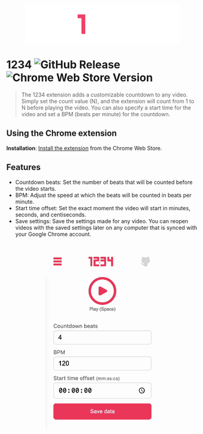 <img src="./docs/assets/1234.gif" width="407" height="100" style="margin: 0 auto; display: block;">

# 1234 ![GitHub Release](https://img.shields.io/github/v/release/imtheu/1234) ![Chrome Web Store Version](https://img.shields.io/chrome-web-store/v/ohalpccdgahgekiagfnldjpicedfcfha)

> The 1234 extension adds a customizable countdown to any video. Simply set the count value (N), and the extension will count from 1 to N before playing the video. You can also specify a start time for the video and set a BPM (beats per minute) for the countdown.

## Using the Chrome extension

**Installation**: [Install the extension](https://chromewebstore.google.com/detail/1234/ohalpccdgahgekiagfnldjpicedfcfha) from the Chrome Web Store.

## Features

- Countdown beats: Set the number of beats that will be counted before the video starts.
- BPM: Adjust the speed at which the beats will be counted in beats per minute.
- Start time offset: Set the exact moment the video will start in minutes, seconds, and centiseconds.
- Save settings: Save the settings made for any video. You can reopen videos with the saved settings later on any computer that is synced with your Google Chrome account.

<img src="./docs/assets/recording.gif" width="300" style="margin: 0 auto; display: block;">